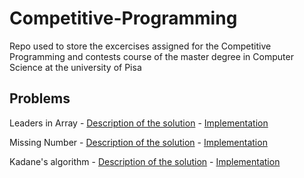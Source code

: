 # Competitive-Programming

Repo used to store the excercises assigned for the Competitive Programming and contests course of the master degree in Computer Science at the university of Pisa

## Problems

Leaders in Array - [Description of the solution](Lecture_01/Leaders_in_array/solution.md) - [Implementation](Lecture_01/Leaders_in_array/leaders.cpp)

Missing Number - [Description of the solution](Lecture_01/Missing_number/solution.md) - [Implementation](Lecture_01/Missing_number/missing_number.cpp)

Kadane's algorithm - [Description of the solution](Lecture_01/Kadane's_algorithm/solution.md) - [Implementation](Lecture_01/Kadane's_algorithm/kadane.cpp)

